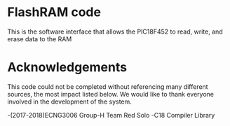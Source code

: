 # FlashRAM code
This is the software interface that allows the PIC18F452 to read, write, and erase data to the RAM

# Acknowledgements
This code could not be completed without referencing many different sources, the most impact listed below.
We would like to thank everyone involved in the development of the system.

-(2017-2018)ECNG3006 Group-H Team Red Solo 
-C18 Compiler Library

